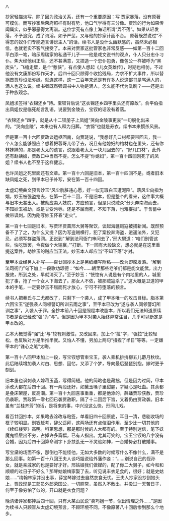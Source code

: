     八 

   抄家轻描淡写，除了因为政治关系，还有一个重要原因：写 贾家暴落，没有原著可模仿。而写抄家后荣府照样有财有势，他口气学得有三分像。贾珍的行为如果传闻属实，似乎邪恶得太离谱。这位学究有点像上海话所谓“弄不落”。如果从轻发落，不予追究，成了诲淫。如予严惩，又与他的抄家计画不合。 原著既然说过“不得志的奴仆们专能造言诽谤主人”的话，续书人是没什么幽默感的，虽然未必相信，也就老实不客气接受了。本来对贾家这批管家也非常反感——如第一百十二回平白添一笔，暗示周瑞家的私通干儿子——他是戏文说书的观点，仆人只分忠仆刁仆。焦大经他纠正后，还不甚满意，又捏造一个忠仆包勇，像包公一样被呼为“黑炭头”，飞檐走壁，是个“憨侠”，有点使人想起《儿女英雄传》，时期也相仿，不过他没有文康那份写作天才。后四十回只顾得个收拾残局，力求不扩大事件，所以替祸首贾珍设法弥缝。就连这样，这一二百年来还是有许多人说这部书是骂满人的，满人也这么说。续书者既然强调书中人物是满人，怎么能不代为洗刷？——还是出于种族观念。

   凤姐求签得“衣锦还乡”诗。宝钗背后说“这衣锦还乡四字里头还有原故”。俞平伯指出凤姐仅是临死胡言乱语，说要到金陵去，宝钗的话没有着落。

   “衣锦还乡”四字，就是从十二钗册子上凤姐“哭向金陵事更哀”一句脱化出来的。“哭向金陵”，本来也有人释为归葬。“衣锦”也就是寿衣。续书本来惯杀风景。

   但是第一百十六回贾政谈运柩回南，向贾琏说，“我想好几口材都要带回去，我一个人怎么能够照应？想着把蓉哥儿带了去，况且有他媳妇的棺材也在里头，还有你林妹妹的，那是老太太的遗言，说跟着老太太一块儿回去的”。“好几口材”，此外还有赵姨娘，贾政口中当然不提。怎么不提“你媳妇”，第一百十四回刚死了的凤姐？续书人也不至于这样健忘。

   也许凤姐之死里面还有文章。第一百十六回是旧本，第一百十四回不是。或者旧本缺凤姐之死，到甲本已予补写，安在第一百十四回。

   太虚幻境曲文预言妙玉“风尘肮脏违心愿，好一似无瑕白玉遭泥陷”。落风尘向指为娼，妙玉被强盗抢去，在第一百十二回，不是旧本，但是整个的看来，这件事大概与旧本无甚出入。被劫应卖入妓院，方应预言，但是只说贼众“分头奔南海而去，不知妙玉被劫，或是甘受污辱。还是不屈而死，不知下落，也难妄拟”。于含蓄中微带讽刺。因为刚写妙玉怀春“走火”。

   第一百十七回是旧本，写贾环贾蔷邢大舅等聚饮，谈起海疆贼寇被捕新闻。既然预备不了了之，为什么又提？因为写盗贼横行，犯了案投奔海盗，逍遥法外，又犯忌，必须写群盗落网。正说到“‘解到法司衙门审问去了，’邢大舅道：‘咱们别管这些，快吃饭罢，今夜做个大输赢，’”打断。下一回有大段缺文，想必就是在这里重提这案件。劫妙玉的贼应当正法，妙玉本人却应当“不知下落”才对。

   至甲本业经另人补写——百廿回抄本上是另纸缮写附粘——改为即席发落。“解到法司衙门”句下加上一段歌功颂德：“如今……朝里那些老爷们都是能文能武，出力报效，所到之处，早就消灭了。”至于妙玉：“恍惚有人说是有个内地里的人，城里犯了事，抢了一个女人下海去了。那女人不依，被那贼寇杀了。”这大概是卫道的甲本的手笔，一定要妙玉不屈而死才放心，宁可不符堕落的预言。

   续书人把秦氏与二尤都改了，只剩下一个袭人，成了甲本唯一的攻击目标。脂本第六回宝玉“遂强袭人同领警幻所训云雨之事”，至甲本已改为“遂与袭人同领警幻所训之事”，入袭人于罪。全抄本前八十回是照程本改脂本，所以我们无法知道原续书者是否已经改“强”为“与”。但是因为甲本对袭人始终异常注目，几乎可以断定是甲本改的。

   乙本大概觉得“强”比“与”较有刺激性，又改回来，加上个“拉”字，“强拉”比较轻松，也反映对方是半推半就。又怕人不懂，另加上两句“扭捏了半日”等等。一定嫌甲本的“诛心之笔”太晦。

   第一百十八回甲本加上一段，写宝钗想管束宝玉，袭人乘机排挤柳五儿麝月秋纹。此后陆续增加袭人对白、思想、回忆，又添了个梦，导向最后琵琶别抱。嫁时更予刻划。

   旧本虽也讽刺袭人嫁蒋玉菡，写得简短。他的简略也是藏拙，但是因为过简，甲本添改大都在后四十回。有一两段还好，如黛玉嗓子里甜腥，才疑心是吐血。其余都是叠床架屋，反高潮。第一百十九回喜事重重，都是他添的，薛蟠贾珍获赦，贾珍仍袭职。贾政第一零七回已袭贾赦职，隔了十二回后下旨，又着仍由贾政袭。旧本虽有“兰桂齐芳”的话，是将来的事，中兴没这么快，形同儿戏。

   看百廿回抄本，如果略去涂改与粘签，单看旧四十回原底，耳目一清，悲剧收场的框子较明显。别钗赶考，辞父遥拜，这两场还有点催泪作用，至少比一切其他的《续红楼梦》高明。科第思想，那是那时候的人大都有的。至于特别迷信，笔下妖魔鬼怪层出不穷，占掉许多篇幅，已有人指出。尤其可笑的，宝玉宝钗的八字没有合婚，因为后四十回算命测字卜卦扶乩无一不灵验如神，一合婚势必打散婚事。

   写宝黛的场面不像，那倒也不能怪他。无如大多数的时候写什么不像什么，满不是那么回事。如第一百十八回王夫人谈巧姐说给外藩作妾：“……别说自己的侄孙女，就是亲戚家的也是要好才好。邢姑娘我们做媒的，配了你二大舅子，如今和和顺顺的过日子不好么？那琴姑娘梅家娶了去，听见说丰衣足食的，很好；就是史姑娘……”梅翰林家并没出事，薛宝琴嫁过去自然衣食无忧。王夫人抄家没抄到她头上，贾政现是工部员外郎荣国公，一切照常，虽然入不敷出，并没过一天苦日子，何至于像穷怕了似的，开口就是衣食问题？

   晚清诸评家都捧后四十回，只有大某山民说“卖巧姐一节，似出情理之外……”是因为续书人只顾盲从太虚幻境预言，不顾环境不同，不像原著八十回后惨到那么个地步。

